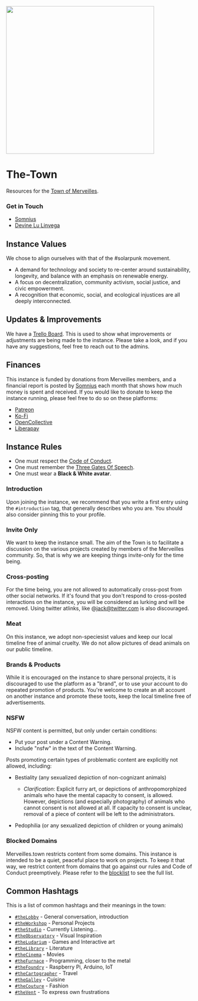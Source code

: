<img src='https://raw.githubusercontent.com/Merveilles/The-Town/master/AUGMENT.jpg' width="400"/>

# The-Town

Resources for the [Town of Merveilles](https://merveilles.town).

### Get in Touch

- [Somnius](https://merveilles.town/@somnius)
- [Devine Lu Linvega](https://merveilles.town/@neauoire)

## Instance Values

We chose to align ourselves with that of the #solarpunk movement.

- A demand for technology and society to re-center around sustainability, longevity, and balance with an emphasis on renewable energy.
- A focus on decentralization, community activism, social justice, and civic empowerment.
- A recognition that economic, social, and ecological injustices are all deeply interconnected.

## Updates & Improvements

We have a [Trello Board](https://trello.com/b/kGZUUev9/the-town). This is used to show what improvements or adjustments are being made to the instance. Please take a look, and if you have any suggestions, feel free to reach out to the admins.

## Finances

This instance is funded by donations from Merveilles members, and a financial report is posted by [Somnius](https://merveilles.town/@somnius) each month that shows how much money is spent and received. If you would like to donate to keep the instance running, please feel free to do so on these platforms:

- [Patreon](https://www.patreon.com/merveillestown)
- [Ko-Fi](https://ko-fi.com/merveillestown)
- [OpenCollective](https://opencollective.com/merveilles)
- [Liberapay](https://liberapay.com/merveilles/)

## Instance Rules

- One must respect the [Code of Conduct](https://github.com/merveilles/Resources/blob/master/CONDUCT.md).
- One must remember the [Three Gates Of Speech](http://wiki.xxiivv.com/Discourse).
- One must wear a **Black & White avatar**.

### Introduction

Upon joining the instance, we recommend that you write a first entry using the `#introduction` tag, that generally describes who you are. You should also consider pinning this to your profile.

### Invite Only

We want to keep the instance small. The aim of the Town is to facilitate a discussion on the various projects created by members of the Merveilles community. So, that is why we are keeping things invite-only for the time being.

### Cross-posting

For the time being, you are not allowed to automatically cross-post from other social networks. If it's found that you don't respond to cross-posted interactions on the instance, you will be considered as lurking and will be removed. Using twitter atlinks, like @jack@twitter.com is also discouraged.

### Meat

On this instance, we adopt non-speciesist values and keep our local timeline free of animal cruelty. We do not allow pictures of dead animals on our public timeline.

### Brands & Products

While it is encouraged on the instance to share personal projects, it is discouraged to use the platform as a "brand", or to use your account to do repeated promotion of products. You're welcome to create an alt account on another instance and promote these toots, keep the local timeline free of advertisements.

### NSFW

NSFW content is permitted, but only under certain conditions:

- Put your post under a Content Warning.
- Include "nsfw" in the text of the Content Warning.

Posts promoting certain types of problematic content are explicitly not allowed, including:

- Bestiality (any sexualized depiction of non-cognizant animals)
  - _Clarification_: Explicit furry art, or depictions of anthropomorphized animals who have the mental capacity to consent, is allowed. However, depictions (and especially photography) of animals who cannot consent is not allowed at all. If capacity to consent is unclear, removal of a piece of content will be left to the administrators.

- Pedophilia (or any sexualized depiction of children or young animals)

### Blocked Domains

Merveilles.town restricts content from some domains. This instance is intended to be a quiet, peaceful place to work on projects. To keep it that way, we restrict content from domains that go against our rules and Code of Conduct preemptively. Please refer to the [blocklist](https://github.com/merveilles/The-Town/blob/master/docs/DOMAIN_BLOCKS.md) to see the full list.

## Common Hashtags

This is a list of common hashtags and their meanings in the town:
- [`#theLobby`](https://merveilles.town/tags/theLobby) - General conversation, introduction
- [`#theWorkshop`](https://merveilles.town/tags/theWorkshop) - Personal Projects
- [`#theStudio`](https://merveilles.town/tags/theStudio) - Currently Listening…
- [`#theObservatory`](https://merveilles.town/tags/theObservatory) - Visual Inspiration
- [`#theLudarium`](https://merveilles.town/tags/theLudarium) - Games and Interactive art
- [`#theLibrary`](https://merveilles.town/tags/theLibrary) - Literature
- [`#theCinema`](https://merveilles.town/tags/theCinema) - Movies
- [`#theFurnace`](https://merveilles.town/tags/theFurnace) - Programming, closer to the metal
- [`#theFoundry`](https://merveilles.town/tags/theFoundry) - Raspberry Pi, Arduino, IoT
- [`#theCartographer`](https://merveilles.town/tags/theCartographer) - Travel
- [`#theGalley`](https://merveilles.town/tags/theGalley) - Cuisine
- [`#theCouture`](https://merveilles.town/tags/theCouture) - Fashion
- [`#theVent`](https://merveilles.town/tags/theVent) - To express own frustrations
